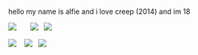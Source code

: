 hello my name is alfie and i love creep (2014) and im 18

![](https://i.imghippo.com/files/U9363.jpg) ‎ ‎ ‎ ‎ ‎ ‎ ![](https://i.imghippo.com/files/yRa8770fY.jpg) ‎ ‎ ![](https://i.imghippo.com/files/VReN9733xI.jpg)

![](https://i.imghippo.com/files/nXk7633oqA.jpg) ‎ ‎‎ ‎ ![](https://i.imghippo.com/files/emED1698NuM.jpg)‎ ‎ ‎  ![](https://i.imghippo.com/files/tTWN5649ko.jpg)
